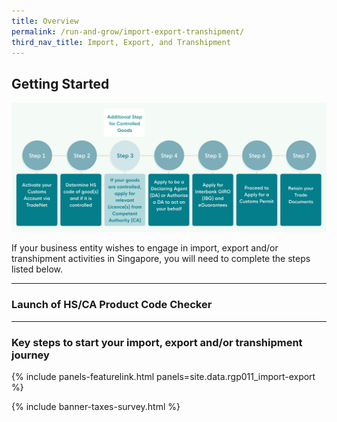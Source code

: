 ```yaml
---
title: Overview
permalink: /run-and-grow/import-export-transhipment/
third_nav_title: Import, Export, and Transhipment
---
```


## Getting Started

![Getting Started](/images/import-export-transhipment/getting_started_banner.png)

If your business entity wishes to engage in import, export and/or transhipment activities in
Singapore, you will need to complete the steps listed below.

---
### Launch of HS/CA Product Code Checker


---

### Key steps to start your import, export and/or transhipment journey

{% include panels-featurelink.html panels=site.data.rgp011_import-export %}

{% include banner-taxes-survey.html %}

<script src="/jquery/jquery.min.js"></script>
<script src="/jquery/bp-menu-new-tab.js"></script>
